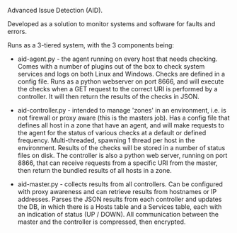 Advanced Issue Detection (AID). 

Developed as a solution to monitor systems and software for faults and errors.

Runs as a 3-tiered system, with the 3 components being: 

* aid-agent.py - the agent running on every host that needs checking. Comes with 
a number of plugins out of the box to check system services and logs on both Linux
and Windows. Checks are defined in a config file. Runs as a python webserver on
port 8666, and will execute the checks when a GET request to the correct URI is 
performed by a controller. It will then return the results of the checks in JSON.

* aid-controller.py - intended to manage 'zones' in an environment, i.e. is not 
firewall or proxy aware (this is the masters job). Has a config file that defines
all host in a zone that have an agent, and will make requests to the agent for 
the status of various checks at a default or defined frequency. Multi-threaded, 
spawning 1 thread per host in the environment. Results of the checks will be 
stored in a number of status files on disk. The controller is also a python
web server, running on port 8866, that can receive requests from a specific URI 
from the master, then return the bundled results of all hosts in a zone.

* aid-master.py - collects results from all controllers. Can be configured with 
proxy awareness and can retrieve results from hostnames or IP addresses. Parses
the JSON results from each controller and updates the DB, in which there is a 
Hosts table and a Services table, each with an indication of status (UP / DOWN).
All communication between the master and the controller is compressed, then 
encrypted. 
